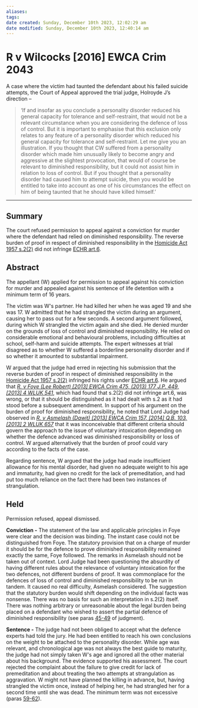 ```yaml
---
aliases: 
tags: 
date created: Sunday, December 10th 2023, 12:02:29 am
date modified: Sunday, December 10th 2023, 12:40:14 am
---
```


# R v Wilcocks [2016] EWCA Crim 2043

A case where the victim had taunted the defendant about his failed suicide attempts, the Court of Appeal approved the trial judge, Holroyde J’s direction –

> ‘If and insofar as you conclude a personality disorder reduced his general capacity for tolerance and self-restraint, that would not be a relevant circumstance when you are considering the defence of loss of control. But it is important to emphasise that this exclusion only relates to any feature of a personality disorder which reduced his general capacity for tolerance and self-restraint. Let me give you an illustration. If you thought that CW suffered from a personality disorder which made him unusually likely to become angry and aggressive at the slightest provocation, that would of course be relevant to diminished responsibility, but it could not assist him in relation to loss of control. But if you thought that a personality disorder had caused him to attempt suicide, then you would be entitled to take into account as one of his circumstances the effect on him of being taunted that he should have killed himself.’

---

## Summary

The court refused permission to appeal against a conviction for murder where the defendant had relied on diminished responsibility. The reverse burden of proof in respect of diminished responsibility in the [Homicide Act 1957 s.2(2)](https://uk.westlaw.com/Document/I7809FE30E44811DA8D70A0E70A78ED65/View/FullText.html?originationContext=document&transitionType=DocumentItem&ppcid=ddd9d1f8b2914bf98e3d6611a62870b8&contextData=(sc.Default)) did not infringe [ECHR art.6](https://uk.westlaw.com/Document/IAE1FBD48E5924705BFBD5299078ED2BC/View/FullText.html?originationContext=document&transitionType=DocumentItem&ppcid=ddd9d1f8b2914bf98e3d6611a62870b8&contextData=(sc.Default)).

## Abstract

The appellant (W) applied for permission to appeal against his conviction for murder and appealed against his sentence of life detention with a minimum term of 16 years.

The victim was W's partner. He had killed her when he was aged 19 and she was 17. W admitted that he had strangled the victim during an argument, causing her to pass out for a few seconds. A second argument followed, during which W strangled the victim again and she died. He denied murder on the grounds of loss of control and diminished responsibility. He relied on considerable emotional and behavioural problems, including difficulties at school, self-harm and suicide attempts. The expert witnesses at trial disagreed as to whether W suffered a borderline personality disorder and if so whether it amounted to substantial impairment.

W argued that the judge had erred in rejecting his submission that the reverse burden of proof in respect of diminished responsibility in the [Homicide Act 1957 s.2(2)](https://uk.westlaw.com/Document/I7809FE30E44811DA8D70A0E70A78ED65/View/FullText.html?originationContext=document&transitionType=DocumentItem&ppcid=ddd9d1f8b2914bf98e3d6611a62870b8&contextData=(sc.Default)) infringed his rights under [ECHR art.6](https://uk.westlaw.com/Document/IAE1FBD48E5924705BFBD5299078ED2BC/View/FullText.html?originationContext=document&transitionType=DocumentItem&ppcid=ddd9d1f8b2914bf98e3d6611a62870b8&contextData=(sc.Default)). He argued that _[R. v Foye (Lee Robert) [2013] EWCA Crim 475, (2013) 177 J.P. 449, [2013] 4 WLUK 541](https://uk.westlaw.com/Document/I90D5FCA0AD2E11E29B5FBBD370801A3D/View/FullText.html?originationContext=document&transitionType=DocumentItem&ppcid=ddd9d1f8b2914bf98e3d6611a62870b8&contextData=(sc.Default))_, which had found that s.2(2) did not infringe art.6, was wrong, or that it should be distinguished as it had dealt with s.2 as it had stood before a subsequent amendment. In support of his argument on the burden of proof for diminished responsibility, he noted that Lord Judge had observed in _[R. v Asmelash (Dawit) [2013] EWCA Crim 157, [2014] Q.B. 103, [2013] 2 WLUK 657](https://uk.westlaw.com/Document/IE919A1907D4611E2B4FFCECE641EBF70/View/FullText.html?originationContext=document&transitionType=DocumentItem&ppcid=ddd9d1f8b2914bf98e3d6611a62870b8&contextData=(sc.Default))_ that it was inconceivable that different criteria should govern the approach to the issue of voluntary intoxication depending on whether the defence advanced was diminished responsibility or loss of control. W argued alternatively that the burden of proof could vary according to the facts of the case.

Regarding sentence, W argued that the judge had made insufficient allowance for his mental disorder, had given no adequate weight to his age and immaturity, had given no credit for the lack of premeditation, and had put too much reliance on the fact there had been two instances of strangulation.

## Held

Permission refused, appeal dismissed.

**Conviction -** The statement of the law and applicable principles in Foye were clear and the decision was binding. The instant case could not be distinguished from Foye. The statutory provision that on a charge of murder it should be for the defence to prove diminished responsibility remained exactly the same, Foye followed. The remarks in Asmelash should not be taken out of context. Lord Judge had been questioning the absurdity of having different rules about the relevance of voluntary intoxication for the two defences, not different burdens of proof. It was commonplace for the defences of loss of control and diminished responsibility to be run in tandem. It caused no real difficulty, Asmelash considered. The suggestion that the statutory burden would shift depending on the individual facts was nonsense. There was no basis for such an interpretation in s.2(2) itself. There was nothing arbitrary or unreasonable about the legal burden being placed on a defendant who wished to assert the partial defence of diminished responsibility (see paras [45-49](javascript:void(0); "View judgment paragraphs") of judgment).

**Sentence -** The judge had not been obliged to accept what the defence experts had told the jury. He had been entitled to reach his own conclusions on the weight to be attached to the personality disorder. While age was relevant, and chronological age was not always the best guide to maturity, the judge had not simply taken W's age and ignored all the other material about his background. The evidence supported his assessment. The court rejected the complaint about the failure to give credit for lack of premeditation and about treating the two attempts at strangulation as aggravation. W might not have planned the killing in advance, but, having strangled the victim once, instead of helping her, he had strangled her for a second time until she was dead. The minimum term was not excessive (paras [59-62](javascript:void(0); "View judgment paragraphs")).

